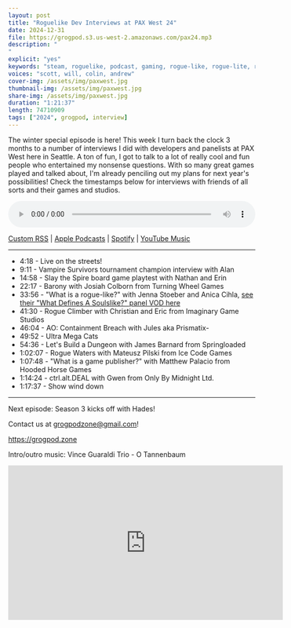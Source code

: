 ```yaml
---
layout: post
title: "Roguelike Dev Interviews at PAX West 24"
date: 2024-12-31
file: https://grogpod.s3.us-west-2.amazonaws.com/pax24.mp3
description: "
"
explicit: "yes" 
keywords: "steam, roguelike, podcast, gaming, rogue-like, rogue-lite, roguelite"
voices: "scott, will, colin, andrew"
cover-img: /assets/img/paxwest.jpg
thumbnail-img: /assets/img/paxwest.jpg
share-img: /assets/img/paxwest.jpg
duration: "1:21:37"
length: 74710909 
tags: ["2024", grogpod, interview]
---
```


The winter special episode is here! This week I turn back the clock 3 months to a number of interviews I did with developers and panelists at PAX West here in Seattle. A ton of fun, I got to talk to a lot of really cool and fun people who entertained my nonsense questions. With so many great games played and talked about, I'm already penciling out my plans for next year's possibilities! Check the timestamps below for interviews with friends of all sorts and their games and studios.


<div class="container">
  <audio controls style="width: 100%;">
    <source src="https://grogpod.s3.us-west-2.amazonaws.com/pax24.mp3" type="audio/mpeg">
  </audio>
</div>

[Custom RSS](https://grogpod.zone/feed.xml) | [Apple Podcasts](https://podcasts.apple.com/us/podcast/grogpod/id1650474911) | [Spotify](https://open.spotify.com/show/655SEhPUWIC77oO3hILe0b) | [YouTube Music](https://music.youtube.com/playlist?list=PL-ShOmyMvd4jYFChE6tgj0JYG8RKK4xe0) 

---
* 4:18 - Live on the streets!
* 9:11 - Vampire Survivors tournament champion interview with Alan
* 14:58 - Slay the Spire board game playtest with Nathan and Erin
* 22:17 - Barony with Josiah Colborn from Turning Wheel Games
* 33:56 - "What is a rogue-like?" with Jenna Stoeber and Anica Cihla, [see their "What Defines A Soulslike?" panel VOD here](https://www.youtube.com/watch?v=tkX-CoQicVs)
* 41:30 - Rogue Climber with Christian and Eric from Imaginary Game Studios
* 46:04 - AO: Containment Breach with Jules aka Prismatix-
* 49:52 - Ultra Mega Cats
* 54:36 - Let's Build a Dungeon with James Barnard from Springloaded
* 1:02:07 - Rogue Waters with Mateusz Pilski from Ice Code Games
* 1:07:48 - "What is a game publisher?" with Matthew Palacio from Hooded Horse Games
* 1:14:24 - ctrl.alt.DEAL with Gwen from Only By Midnight Ltd.
* 1:17:37 - Show wind down

---


Next episode: Season 3 kicks off with Hades!


Contact us at grogpodzone@gmail.com!

https://grogpod.zone

Intro/outro music: Vince Guaraldi Trio - O Tannenbaum

<div class="embed-responsive embed-responsive-16by9">
<iframe width="560" height="315" src="https://www.youtube.com/embed/hlNHCK_WBaE" title="YouTube video player" frameborder="0" allow="accelerometer; autoplay; clipboard-write; encrypted-media; gyroscope; picture-in-picture" allowfullscreen></iframe>
</div>
